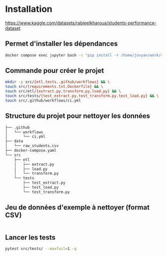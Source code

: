 # Installation

https://www.kaggle.com/datasets/rabieelkharoua/students-performance-dataset


## Permet d'installer les dépendances
```bash
docker compose exec jupyter bash -c "pip install -r /home/jovyan/work/requirements.txt"
```

## Commande pour créer le projet


```bash
mkdir -p src/{etl,tests,.github/workflows} && \
touch src/{requirements.txt,Dockerfile} && \
touch src/etl/{extract.py,transform.py,load.py} && \
touch src/tests/{test_extract.py,test_transform.py,test_load.py} && \
touch src/.github/workflows/ci.yml
```

## Structure du projet pour nettoyer les données

```txt
├── .github
│   └── workflows
│       └── ci.yml
├── data
│   └── raw_students.csv
├── docker-compose.yaml
└── src
    ├── etl
    │   ├── extract.py
    │   ├── load.py
    │   └── transform.py
    └── tests
        ├── test_extract.py
        ├── test_load.py
        └── test_transform.py
```

## Jeu de données d'exemple à nettoyer (format CSV)

```txt


```

## Lancer les tests

```bash
pytest src/tests/ --maxfail=1 -q
```
